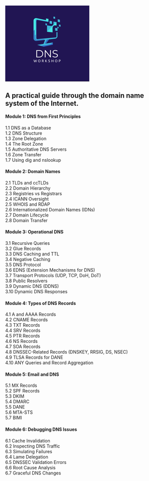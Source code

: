![DNS-Workshop Logo](DNS-Workshop-Logo-small.png)

## A practical guide through the domain name system of the Internet. 

#### Module 1: DNS from First Principles
1.1 DNS as a Database  
1.2 DNS Structure  
1.3 Zone Delegation  
1.4 The Root Zone  
1.5 Authoritative DNS Servers  
1.6 Zone Transfer  
1.7 Using dig and nslookup  

#### Module 2: Domain Names
2.1 TLDs and ccTLDs  
2.2 Domain Hierarchy  
2.3 Registries vs Registrars  
2.4 ICANN Oversight  
2.5 WHOIS and RDAP  
2.6 Internationalized Domain Names (IDNs)  
2.7 Domain Lifecycle  
2.8 Domain Transfer  

#### Module 3: Operational DNS
3.1 Recursive Queries  
3.2 Glue Records  
3.3 DNS Caching and TTL  
3.4 Negative Caching  
3.5 DNS Protocol  
3.6 EDNS (Extension Mechanisms for DNS)  
3.7 Transport Protocols (UDP, TCP, DoH, DoT)  
3.8 Public Resolvers  
3.9 Dynamic DNS (DDNS)  
3.10 Dynamic DNS Responses  

#### Module 4: Types of DNS Records
4.1 A and AAAA Records  
4.2 CNAME Records  
4.3 TXT Records  
4.4 SRV Records  
4.5 PTR Records  
4.6 NS Records  
4.7 SOA Records  
4.8 DNSSEC-Related Records (DNSKEY, RRSIG, DS, NSEC)  
4.9 TLSA Records for DANE  
4.10 ANY Queries and Record Aggregation  

#### Module 5: Email and DNS
5.1 MX Records  
5.2 SPF Records  
5.3 DKIM  
5.4 DMARC  
5.5 DANE  
5.6 MTA-STS  
5.7 BIMI  

#### Module 6: Debugging DNS Issues
6.1 Cache Invalidation  
6.2 Inspecting DNS Traffic  
6.3 Simulating Failures  
6.4 Lame Delegation  
6.5 DNSSEC Validation Errors  
6.6 Root Cause Analysis  
6.7 Graceful DNS Changes  